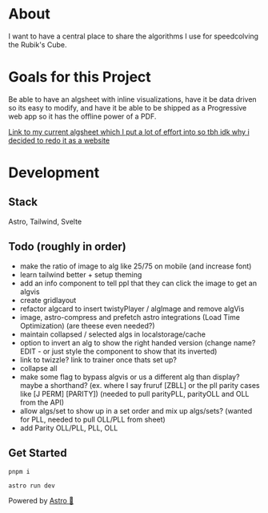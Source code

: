 # About
I want to have a central place to share the algorithms I use for speedcolving the Rubik's Cube.

# Goals for this Project
Be able to have an algsheet with inline visualizations, have it be data driven so its easy to modify, and have it be able to be shipped as a Progressive web app so it has the offline power of a PDF.

[Link to my current algsheet which I put a lot of effort into so tbh idk why i decided to redo it as a website](https://docs.google.com/spreadsheets/d/1L0iR5AyRh2sTWymHSD2MiTJXzl8IoxGzyuRgqEhttSs/edit#gid=1313953242)

# Development

## Stack

Astro, Tailwind, Svelte

## Todo (roughly in order)

- make the ratio of image to alg like 25/75 on mobile (and increase font)
- learn tailwind better + setup theming
- add an info component to tell ppl that they can click the image to get an algvis
- create gridlayout
- refactor algcard to insert twistyPlayer / algImage and remove algVis
- image, astro-compress and prefetch astro integrations (Load Time Optimization) (are theese even needed?)
- maintain collapsed / selected algs in localstorage/cache
- option to invert an alg to show the right handed version (change name? EDIT - or just style the component to show that its inverted)
- link to twizzle? link to trainer once thats set up?
- collapse all
- make some flag to bypass algvis or us a different alg than display? maybe a shorthand?
(ex. where I say fruruf [ZBLL] or the pll parity cases like [J PERM] [PARITY])
(needed to pull parityPLL, parityOLL and OLL from the API)
- allow algs/set to show up in a set order and mix up algs/sets? (wanted for PLL, needed to pull OLL/PLL from sheet)
- add Parity OLL/PLL, PLL, OLL



## Get Started

```
pnpm i

astro run dev
```




Powered by [Astro 🚀](https://astro.build)
